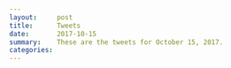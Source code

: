```yaml
---
layout:     post
title:      Tweets
date:       2017-10-15
summary:    These are the tweets for October 15, 2017.
categories:
---
```


